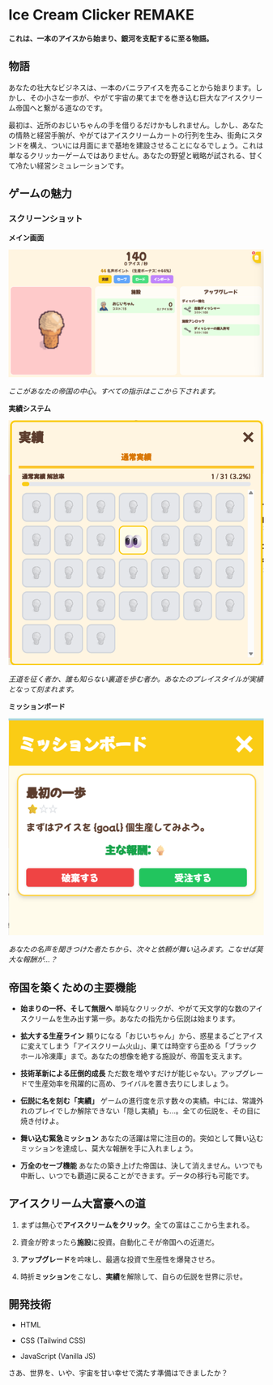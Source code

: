 # Ice Cream Clicker REMAKE

**これは、一本のアイスから始まり、銀河を支配するに至る物語。**

## 物語

あなたの壮大なビジネスは、一本のバニラアイスを売ることから始まります。しかし、その小さな一歩が、やがて宇宙の果てまでを巻き込む巨大なアイスクリーム帝国へと繋がる道なのです。

最初は、近所のおじいちゃんの手を借りるだけかもしれません。しかし、あなたの情熱と経営手腕が、やがてはアイスクリームカートの行列を生み、街角にスタンドを構え、ついには月面にまで基地を建設させることになるでしょう。これは単なるクリッカーゲームではありません。あなたの野望と戦略が試される、甘くて冷たい経営シミュレーションです。

## ゲームの魅力

### スクリーンショット

**メイン画面**

<img src="./images/screenshot/screenshot-main.png" alt="ゲームのメイン画面" width="600">

*ここがあなたの帝国の中心。すべての指示はここから下されます。*


**実績システム**

<img src="./images/screenshot/screenshot-achievements.png" alt="ゲームの実績画面" width="600">

*王道を征く者か、誰も知らない裏道を歩む者か。あなたのプレイスタイルが実績となって刻まれます。*


**ミッションボード**

<img src="./images/screenshot/screenshot-missionbord.png" alt="ゲームのミッションボード" width="600">

*あなたの名声を聞きつけた者たちから、次々と依頼が舞い込みます。こなせば莫大な報酬が…？*

## 帝国を築くための主要機能

* **始まりの一杯、そして無限へ**
  単純なクリックが、やがて天文学的な数のアイスクリームを生み出す第一歩。あなたの指先から伝説は始まります。

* **拡大する生産ライン**
  頼りになる「おじいちゃん」から、惑星まるごとアイスに変えてしまう「アイスクリーム火山」、果ては時空すら歪める「ブラックホール冷凍庫」まで。あなたの想像を絶する施設が、帝国を支えます。

* **技術革新による圧倒的成長**
  ただ数を増やすだけが能じゃない。アップグレードで生産効率を飛躍的に高め、ライバルを置き去りにしましょう。

* **伝説に名を刻む「実績」**
  ゲームの進行度を示す数々の実績。中には、常識外れのプレイでしか解除できない「隠し実績」も…。全ての伝説を、その目に焼き付けよ。

* **舞い込む緊急ミッション**
  あなたの活躍は常に注目の的。突如として舞い込むミッションを達成し、莫大な報酬を手に入れましょう。

* **万全のセーブ機能**
  あなたの築き上げた帝国は、決して消えません。いつでも中断し、いつでも覇道に戻ることができます。データの移行も可能です。

## アイスクリーム大富豪への道

1. まずは無心で**アイスクリームをクリック**。全ての富はここから生まれる。

2. 資金が貯まったら**施設**に投資。自動化こそが帝国への近道だ。

3. **アップグレード**を吟味し、最適な投資で生産性を爆発させろ。

4. 時折**ミッション**をこなし、**実績**を解除して、自らの伝説を世界に示せ。

## 開発技術

* HTML

* CSS (Tailwind CSS)

* JavaScript (Vanilla JS)

さあ、世界を、いや、宇宙を甘い幸せで満たす準備はできましたか？